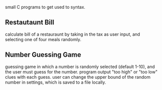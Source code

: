 small C programs to get used to syntax.

## Restautaunt Bill
calculate bill of a restauraunt by taking in the tax as user input, and selecting one of four meals randomly.

## Number Guessing Game
guessing game in which a number is randomly selected (default 1-10), and the user must guess for the number. program output "too high" or "too low" clues with each guess.
user can change the upper bound of the random number in settings, which is saved to a file locally.
